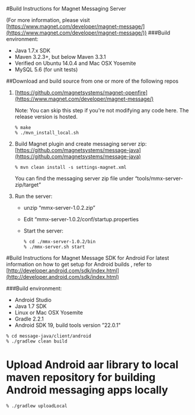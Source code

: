 #Build Instructions for Magnet Messaging Server

(For more information, please visit [https://www.magnet.com/developer/magnet-message/](https://www.magnet.com/developer/magnet-message/))
###Build environment:

- Java 1.7.x SDK
- Maven 3.2.3+, but below Maven 3.3.1
- Verified on Ubuntu 14.0.4 and Mac OSX Yosemite
- MySQL 5.6 (for unit tests)


##Download and build source from one or more of the following repos

1. [https://github.com/magnetsystems/magnet-openfire](https://www.magnet.com/developer/magnet-message/)

   Note: You can skip this step if you're not modifying any code here. The release version is hosted.

   ```
   % make
   % ./mvn_install_local.sh
   ```
2. Build Magnet plugin and create messaging server zip: [https://github.com/magnetsystems/message-java](https://github.com/magnetsystems/message-java)

   ```
   % mvn clean install -s settings-magnet.xml
   ```
   You can find the messaging server zip file under “tools/mmx-server-zip/target”

3. Run the server:
   - unzip “mmx-server-1.0.2.zip”
   - Edit “mmx-server-1.0.2/conf/startup.properties
   - Start the server: 
   
     ```
     % cd ./mmx-server-1.0.2/bin
     % ./mmx-server.sh start
     ```
 


#Build Instructions for Magnet Message SDK for Android
For latest information on how to get setup for Android builds , refer to [http://developer.android.com/sdk/index.html](http://developer.android.com/sdk/index.html)

###Build environment:

- Android Studio
- Java 1.7 SDK
- Linux or Mac OSX Yosemite
- Gradle 2.2.1
- Android SDK 19, build tools version ”22.0.1"

```
% cd message-java/client/android
% ./gradlew clean build
```

# Upload Android aar library to local maven repository for building Android messaging apps locally
```
% ./gradlew uploadLocal
```
